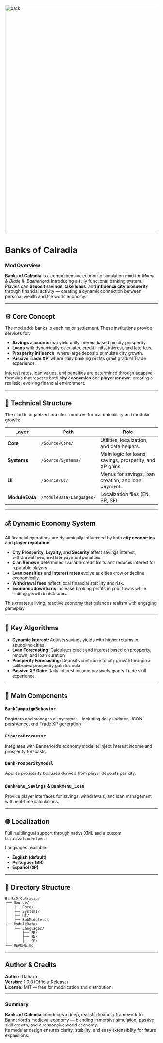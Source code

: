 <img width="1600" height="750" alt="back" src="https://github.com/user-attachments/assets/782e2675-fba9-46bd-ae41-e4a3f9ef1c15" />

# Banks of Calradia
### Mod Overview

**Banks of Calradia** is a comprehensive economic simulation mod for *Mount & Blade II: Bannerlord*, introducing a fully functional banking system. Players can **deposit savings**, **take loans**, and **influence city prosperity** through financial activity — creating a dynamic connection between personal wealth and the world economy.

---

## ⚙️ Core Concept
The mod adds banks to each major settlement. These institutions provide services for:
- **Savings accounts** that yield daily interest based on city prosperity.
- **Loans** with dynamically calculated credit limits, interest, and late fees.
- **Prosperity influence**, where large deposits stimulate city growth.
- **Passive Trade XP**, where daily banking profits grant gradual Trade experience.

Interest rates, loan values, and penalties are determined through adaptive formulas that react to both **city economics** and **player renown**, creating a realistic, evolving financial environment.

---

## 🧩 Technical Structure

The mod is organized into clear modules for maintainability and modular growth:

| Layer | Path | Role |
|--------|------|------|
| **Core** | `/Source/Core/` | Utilities, localization, and data helpers. |
| **Systems** | `/Source/Systems/` | Main logic for loans, savings, prosperity, and XP gains. |
| **UI** | `/Source/UI/` | Menus for savings, loan creation, and loan payment. |
| **ModuleData** | `/ModuleData/Languages/` | Localization files (EN, BR, SP). |

---

## 💰 Dynamic Economy System

All financial operations are dynamically influenced by both **city economics** and **player reputation**.

- **City Prosperity, Loyalty, and Security** affect savings interest, withdrawal fees, and late payment penalties.  
- **Clan Renown** determines available credit limits and reduces interest for reputable players.  
- **Loan penalties** and **interest rates** evolve as cities grow or decline economically.  
- **Withdrawal fees** reflect local financial stability and risk.  
- **Economic downturns** increase banking profits in poor towns while limiting growth in rich ones.  

This creates a living, reactive economy that balances realism with engaging gameplay.

---

## 🧠 Key Algorithms
- **Dynamic Interest:** Adjusts savings yields with higher returns in struggling cities.  
- **Loan Forecasting:** Calculates credit and interest based on prosperity, renown, and loan duration.  
- **Prosperity Forecasting:** Deposits contribute to city growth through a calibrated prosperity gain formula.  
- **Passive XP Gain:** Daily interest income passively grants Trade skill experience.  

---

## 🧱 Main Components

### `BankCampaignBehavior`
Registers and manages all systems — including daily updates, JSON persistence, and Trade XP generation.

### `FinanceProcessor`
Integrates with Bannerlord’s economy model to inject interest income and prosperity forecasts.

### `BankProsperityModel`
Applies prosperity bonuses derived from player deposits per city.

### `BankMenu_Savings` & `BankMenu_Loan`
Provide player interfaces for savings, withdrawals, and loan management with real-time calculations.

---

## 🌐 Localization
Full multilingual support through native XML and a custom `LocalizationHelper`.

Languages available:
- **English (default)**
- **Português (BR)**
- **Español (SP)**

---

## 📂 Directory Structure
```
BanksOfCalradia/
├── Source/
│   ├── Core/
│   ├── Systems/
│   ├── UI/
│   ├── SubModule.cs
├── ModuleData/
│   └── Languages/
│       ├── BR/
│       ├── EN/
│       ├── SP/
└── README.md
```

---

## Author & Credits
**Author:** Dahaka  
**Version:** 1.0.0 (Official Release)  
**License:** MIT — free for modification and distribution.

---

### Summary
**Banks of Calradia** introduces a deep, realistic financial framework to Bannerlord’s medieval economy — blending immersive simulation, passive skill growth, and a responsive world economy.  
Its modular design ensures clarity, stability, and easy extensibility for future expansions.
